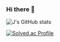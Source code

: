 ### Hi there 👋

![J's GitHub stats](https://github-readme-stats.vercel.app/api?username=wkd-woo&theme=transparent&show_icons=true)


[![Solved.ac Profile](http://mazassumnida.wtf/api/v2/generate_badge?boj=wkdwoo)](https://solved.ac/wkdwoo/)



<!--
**wkd-woo/wkd-woo** is a ✨ _special_ ✨ repository because its `README.md` (this file) appears on your GitHub profile.

Here are some ideas to get you started:

- 🔭 I’m currently working on ...
- 🌱 I’m currently learning ...
- 👯 I’m looking to collaborate on ...
- 🤔 I’m looking for help with ...
- 💬 Ask me about ...
- 📫 How to reach me: ...
- 😄 Pronouns: ...
- ⚡ Fun fact: ...
-->
